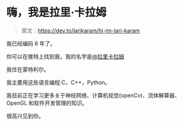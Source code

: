 # 嗨，我是拉里·卡拉姆

> 原文：<https://dev.to/larikaram/hi-im-lari-karam>

我已经编码 6 年了。

你可以在推特上找到我，我的名字是[@拉里卡拉姆](https://twitter.com/larikaram)

我住在蒙特利尔。

我主要用这些语言编程:C，C++，Python。

我目前正在学习更多关于神经网络、计算机视觉(openCv)、流体解算器、OpenGL 和软件开发管理的知识。

很高兴见到你。